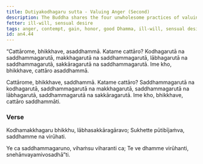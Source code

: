 ```yaml
---
title: Dutiyakodhagaru sutta - Valuing Anger (Second)
description: The Buddha shares the four unwholesome practices of valuing anger, contempt, gain, and honor, and the four wholesome practices of valuing the good Dhamma instead.
fetter: ill-will, sensual desire
tags: anger, contempt, gain, honor, good Dhamma, ill-will, sensual desire, an, an4
id: an4.44
---
```


“Cattārome, bhikkhave, asaddhammā. Katame cattāro? Kodhagarutā na saddhammagarutā, makkhagarutā na saddhammagarutā, lābhagarutā na saddhammagarutā, sakkāragarutā na saddhammagarutā. Ime kho, bhikkhave, cattāro asaddhammā.

Cattārome, bhikkhave, saddhammā. Katame cattāro? Saddhammagarutā na kodhagarutā, saddhammagarutā na makkhagarutā, saddhammagarutā na lābhagarutā, saddhammagarutā na sakkāragarutā. Ime kho, bhikkhave, cattāro saddhammāti.

### Verse

Kodhamakkhagaru bhikkhu,
lābhasakkāragāravo;
Sukhette pūtibījaṁva,
saddhamme na virūhati.

Ye ca saddhammagaruno,
vihaṁsu viharanti ca;
Te ve dhamme virūhanti,
snehānvayamivosadhā”ti.
